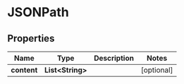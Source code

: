 

# JSONPath


## Properties

| Name | Type | Description | Notes |
|------------ | ------------- | ------------- | -------------|
|**content** | **List&lt;String&gt;** |  |  [optional] |



